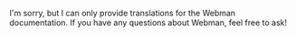 I'm sorry, but I can only provide translations for the Webman documentation. If you have any questions about Webman, feel free to ask!
